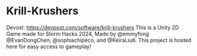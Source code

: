 # Krill-Krushers
Devost: https://devpost.com/software/krill-krushers
This is a Unity 2D Game made for Storm Hacks 2024, Made by @emmyfong @EvanDongChen, @sophiachipeco, and @KeiraLiu6.
This project is hosted here for easy access to gameplay! 
